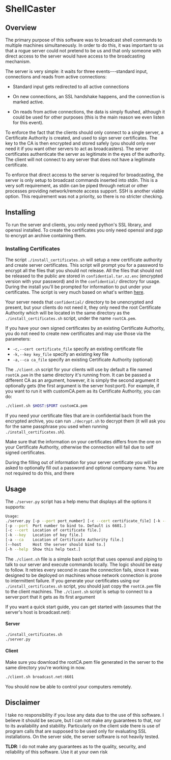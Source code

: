 ShellCaster
===========

Overview
--------

The primary purpose of this software was to broadcast shell commands to multiple
machines simultaneously. In order to do this, it was important to us that a
rogue server could not pretend to be us and that only someone with direct access
to the server would have access to the broadcasting mechanism.

The server is very simple: it waits for three events---standard input,
connections and reads from active connections:

* Standard input gets redirected to all active connections

* On new connections, an SSL handshake happens, and the connection is marked
active.

* On reads from active connections, the data is simply flushed, although it
could be used for other purposes (this is the main reason we even listen for
this event).

To enforce the fact that the clients should only connect to a single server, a
Certificate Authority is created, and used to sign server certificates. The key
to the CA is then encrypted and stored safely (you should only ever need it if
you want other servers to act as broadcasters). The server certificates
authenticate the server as legitimate in the eyes of the authority. The client
will not connect to any server that does not have a legitimate certificate.

To enforce that direct access to the server is required for broadcasting, the
server is only setup to broadcast commands inserted into stdin. This is a very
soft requirement, as stdin can be piped through netcat or other processes
providing network/remote access support. SSH is another viable option. This
requirement was not a priority, so there is no stricter checking.

Installing
----------

To run the server and clients, you only need python's SSL library, and openssl
installed. To create the certificates you only need openssl and pgp to encrypt
an archive containing them.

### Installing Certificates

The script `./install_certificates.sh` will setup a new certificate authority
and create server certificates. This script will prompt you for a password to
encrypt all the files that you should not release. All the files that should not
be released to the public are stored in `confidential.tar.xz.enc` (encrypted
version with your password) and in the `confidential/` directory for usage.
During the install you'll be prompted for information to put under your
certificates. The script is very much based on what's written [here][certguide].

Your server needs that `confidential/` directory to be unencrypted and present,
but your clients do not need it, they only need the root Certificate Authority
which will be located in the same directory as the `./install_certificates.sh`
script, under the name `rootCA.pem`.

If you have your own signed certificates by an existing Certificate Authority,
you do not need to create new certificates and may use those via the parameters:

* `-c,--cert certificate_file` specify an existing certificate file
* `-k,--key key_file` specify an existing key file
* `-a,--ca ca_file` specify an existing Certificate Authority (optional)

The `./client.sh` script for your clients will use by default a file named
`rootCA.pem` in the same directory it's running from. It can be passed a
different CA as an argument, however, it is simply the second argument it
optionally gets (the first argument is the server host:port). For example, if
you want to run it with customCA.pem as its Certificate Authority, you can do:

```bash
./client.sh $HOST:$PORT customCA.pem
```

If you need your certificate files that are in confidential back from the
encrypted archive, you can run `./decrypt.sh` to decrypt them (it will ask
you for the same passphrase you used when running `./install_certificates.sh`).

Make sure that the information on your certificates differs from the one on
your Certificate Authority, otherwise the connection will fail due to self
signed certificates.

During the filling out of information for your server certificate you will be
asked to optionally fill out a password and optional company name. You are not
required to do this, and there

Usage
-----

The `./server.py` script has a help menu that displays all the options it
supports:

```bash
Usage:
./server.py [-p --port port_number] [-c --cert certificate_file] [-k --key key_file] [-a --ca ca_file] [-h --help]
[-p --port  Port number to bind to. Default is 6601.]
[-c --cert  Location of certificate file.]
[-k --key   Location of key file.]
[-a --ca    Location of Certificate Authority file.]
[--host     Host the server should bind to.]
[-h --help  Show this help text.]
```

The `./client.sh` file is a simple bash script that uses openssl and piping to
talk to our server and execute commands locally. The logic should be easy to
follow. It retries every second in case the connection fails, since it was
designed to be deployed on machines whose network connection is prone to
intermittent failure. If you generate your certificates using our
`./install_certificates.sh` script, you should just copy the `rootCA.pem` file
to the client machines. The `./client.sh` script is setup to connect to a
server:port that it gets as its first argument

If you want a quick start guide, you can get started with (assumes that the
server's host is broadcast.net):

#### Server
```bash
./install_certificates.sh
./server.py
```

#### Client
Make sure you download the rootCA.pem file generated in the server to the same
directory you're working in now.

```bash
./client.sh broadcast.net:6601
```

You should now be able to control your computers remotely.

Disclaimer
----------

I take no responsibility if you lose any data due to the use of this software.
I believe it should be secure, but I can not make any guarantees to that, nor
to its availability and stability. Particularly on the client side there is use
of program calls that are supposed to be used only for evaluating SSL
installations. On the server side, the server software is not heavily tested.

**TLDR**: I do not make any guarantees as to the quality, security, and
reliability of this software. Use it at your own risk

[certguide]: http://datacenteroverlords.com/2012/03/01/creating-your-own-ssl-certificate-authority/ "Creating Your Own SSL Certificate Authority (and Dumping Self Signed Certs)"
